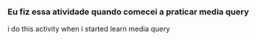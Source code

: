 ### Eu fiz essa atividade quando comecei a praticar media query 

i do this activity when i started learn media query